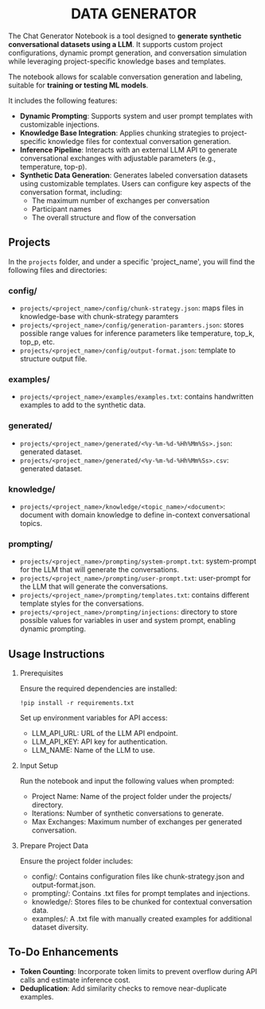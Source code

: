 # <center> DATA GENERATOR
The Chat Generator Notebook is a tool designed to **generate synthetic conversational datasets using a LLM**. It supports custom project configurations, dynamic prompt generation, and conversation simulation while leveraging project-specific knowledge bases and templates.
    
The notebook allows for scalable conversation generation and labeling, suitable for **training or testing ML models**.

It includes the following features:
- **Dynamic Prompting**: Supports system and user prompt templates with customizable injections.
- **Knowledge Base Integration**: Applies chunking strategies to project-specific knowledge files for contextual conversation generation.
- **Inference Pipeline**: Interacts with an external LLM API to generate conversational exchanges with adjustable parameters (e.g., temperature, top-p).
- **Synthetic Data Generation**: Generates labeled conversation datasets using customizable templates. Users can configure key aspects of the conversation format, including:
    - The maximum number of exchanges per conversation
    - Participant names
    - The overall structure and flow of the conversation
    
## Projects
In the `projects` folder, and under a specific 'project_name', you will find the following files and directories:
### config/
- `projects/<project_name>/config/chunk-strategy.json`: maps files in knowledge-base with chunk-strategy paramters
- `projects/<project_name>/config/generation-paramters.json`: stores possible range values for inference parameters like temperature, top_k, top_p, etc.
- `projects/<project_name>/config/output-format.json`: template to structure output file.
### examples/
- `projects/<project_name>/examples/examples.txt`: contains handwritten examples to add to the synthetic data.
### generated/
- `projects/<project_name>/generated/<%y-%m-%d-%Hh%Mm%Ss>.json`: generated dataset.
- `projects/<project_name>/generated/<%y-%m-%d-%Hh%Mm%Ss>.csv`: generated dataset.
### knowledge/
- `projects/<project_name>/knowledge/<topic_name>/<document>`: document with domain knowledge to define in-context conversational topics.
### prompting/
- `projects/<project_name>/prompting/system-prompt.txt`: system-prompt for the LLM that will generate the conversations.
- `projects/<project_name>/prompting/user-prompt.txt`: user-prompt for the LLM that will generate the conversations.
- `projects/<project_name>/prompting/templates.txt`: contains different template styles for the conversations.
- `projects/<project_name>/prompting/injections`: directory to store possible values for variables in user and system prompt, enabling dynamic prompting.
    
## Usage Instructions
1. Prerequisites
   
    Ensure the required dependencies are installed:
    ```
    !pip install -r requirements.txt
    ```
    Set up environment variables for API access:
    - LLM_API_URL: URL of the LLM API endpoint.
    - LLM_API_KEY: API key for authentication.
    - LLM_NAME: Name of the LLM to use.

2. Input Setup

    Run the notebook and input the following values when prompted:
    - Project Name: Name of the project folder under the projects/ directory.
    - Iterations: Number of synthetic conversations to generate.
    - Max Exchanges: Maximum number of exchanges per generated conversation.

3. Prepare Project Data

    Ensure the project folder includes:
    - config/: Contains configuration files like chunk-strategy.json and output-format.json.
    - prompting/: Contains .txt files for prompt templates and injections.
    - knowledge/: Stores files to be chunked for contextual conversation data.
    - examples/: A .txt file with manually created examples for additional dataset diversity.
    
## To-Do Enhancements
- **Token Counting**: Incorporate token limits to prevent overflow during API calls and estimate inference cost.
- **Deduplication**: Add similarity checks to remove near-duplicate examples.
